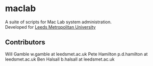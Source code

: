 # maclab

A suite of scripts for Mac Lab system administration.  
Developed for [Leeds Metropolitan University](http://www.leedsmet.ac.uk)

## Contributors

Will Gamble 	w.gamble at leedsmet.ac.uk
Pete Hamilton 	p.d.hamilton at leedsmet.ac.uk
Ben Halsall 	b.halsall at leedsmet.ac.uk

